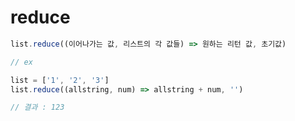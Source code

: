 # reduce

```javascript
list.reduce((이어나가는 값, 리스트의 각 값들) => 원하는 리턴 값, 초기값)

// ex

list = ['1', '2', '3']
list.reduce((allstring, num) => allstring + num, '')

// 결과 : 123
```

